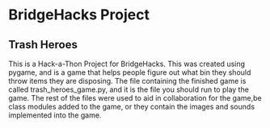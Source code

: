 # BridgeHacks Project
## Trash Heroes

This is a Hack-a-Thon Project for BridgeHacks. This was created using pygame,
and is a game that helps people figure out what bin they should throw items 
they are disposing. The file containing the finished game is called trash_heroes_game.py,
and it is the file you should run to play the game. The rest of the files were used to aid in 
collaboration for the game,be class modules added to the game, or they contain the images and sounds implemented into the game.
